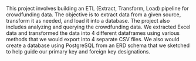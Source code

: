 This project involves building an ETL (Extract, Transform, Load) pipeline for crowdfunding data. The objective is to extract data from a given source, transform it as needed, and load it into a database. The project also includes analyzing and querying the crowdfunding data.
We extracted Excel data and transformed the data into 4 different dataframes using various methods that we would export into 4 separate CSV files. We also would create a database using PostgreSQL from an ERD schema that we sketched to help guide our primary key and foreign key designations.

